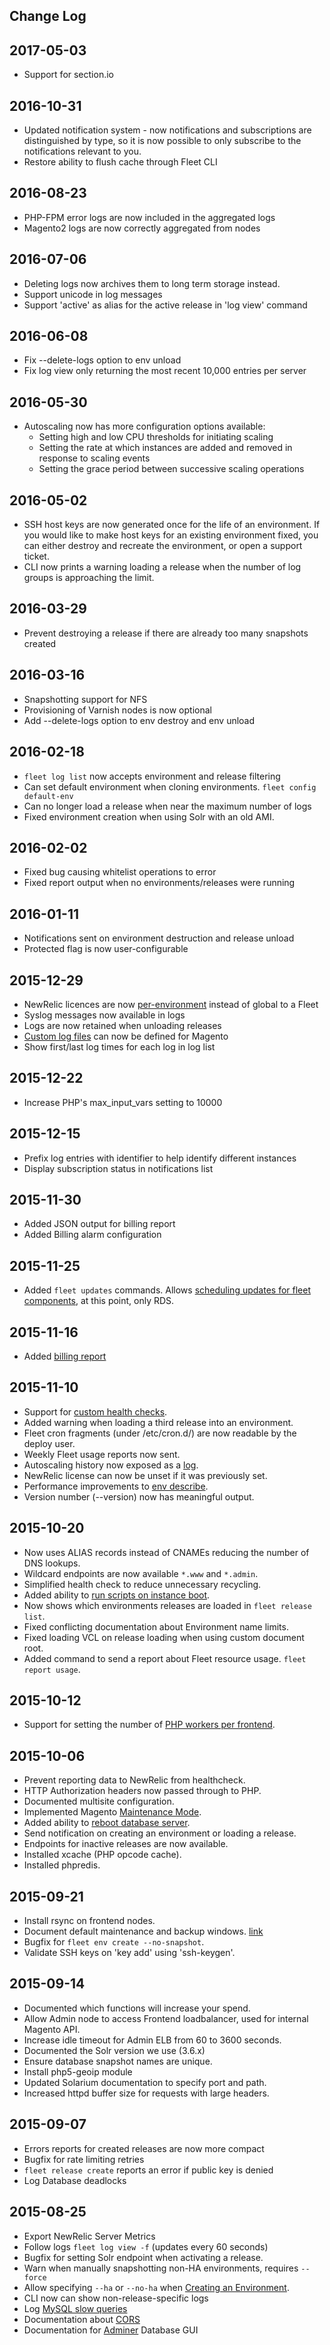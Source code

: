 Change Log
----------

2017-05-03
----------
* Support for section.io

2016-10-31
----------
* Updated notification system - now notifications and subscriptions are distinguished
  by type, so it is now possible to only subscribe to the notifications relevant to you.
* Restore ability to flush cache through Fleet CLI

2016-08-23
----------
* PHP-FPM error logs are now included in the aggregated logs
* Magento2 logs are now correctly aggregated from nodes

2016-07-06
----------
* Deleting logs now archives them to long term storage instead.
* Support unicode in log messages
* Support 'active' as alias for the active release in 'log view' command

2016-06-08
----------
* Fix --delete-logs option to env unload
* Fix log view only returning the most recent 10,000 entries per server

2016-05-30
----------
* Autoscaling now has more configuration options available:
  * Setting high and low CPU thresholds for initiating scaling
  * Setting the rate at which instances are added and removed in response to scaling events
  * Setting the grace period between successive scaling operations

2016-05-02
----------
* SSH host keys are now generated once for the life of an environment. If you would like to make host keys for an existing environment fixed, you can either destroy and recreate the environment, or open a support ticket.
* CLI now prints a warning loading a release when the number of log groups is approaching the limit.

2016-03-29
----------
* Prevent destroying a release if there are already too many snapshots created

2016-03-16
---------
* Snapshotting support for NFS
* Provisioning of Varnish nodes is now optional
* Add --delete-logs option to env destroy and env unload

2016-02-18
----------
* `fleet log list` now accepts environment and release filtering
* Can set default environment when cloning environments. `fleet config default-env`
* Can no longer load a release when near the maximum number of logs
* Fixed environment creation when using Solr with an old AMI.

2016-02-02
----------
* Fixed bug causing whitelist operations to error
* Fixed report output when no environments/releases were running

2016-01-11
----------
* Notifications sent on environment destruction and release unload
* Protected flag is now user-configurable

2015-12-29
----------
* NewRelic licences are now [per-environment](/how-to/manage-environments/#set-up-new-relic-integration) instead of global to a Fleet
* Syslog messages now available in logs
* Logs are now retained when unloading releases
* [Custom log files](/configuring-magento-for-fleet/logging/) can now be defined for Magento
* Show first/last log times for each log in log list

2015-12-22
----------

* Increase PHP's max_input_vars setting to 10000

2015-12-15
----------

* Prefix log entries with identifier to help identify different instances
* Display subscription status in notifications list

2015-11-30
----------

* Added JSON output for billing report
* Added Billing alarm configuration

2015-11-25
----------

* Added `fleet updates` commands. Allows [scheduling updates for fleet components](how-to/updates/), at this point, only RDS.

2015-11-16
----------

* Added [billing report](how-to/access-reports/#viewing-current-billing-estimate)

2015-11-10
----------

* Support for [custom health checks](configuring-magento-for-fleet/health-check/).
* Added warning when loading a third release into an environment.
* Fleet cron fragments (under /etc/cron.d/) are now readable by the deploy user.
* Weekly Fleet usage reports now sent.
* Autoscaling history now exposed as a [log](how-to/manage-logs/).
* NewRelic license can now be unset if it was previously set.
* Performance improvements to [env describe](how-to/manage-environments/#describing-an-environment).
* Version number (--version) now has meaningful output.

2015-10-20
----------

* Now uses ALIAS records instead of CNAMEs reducing the number of DNS lookups.
* Wildcard endpoints are now available `*.www` and `*.admin`.
* Simplified health check to reduce unnecessary recycling.
* Added ability to [run scripts on instance boot](configuring-magento-for-fleet/customisation/#running-scripts-on-instance-boot).
* Now shows which environments releases are loaded in `fleet release list`.
* Fixed conflicting documentation about Environment name limits.
* Fixed loading VCL on release loading when using custom document root.
* Added command to send a report about Fleet resource usage. `fleet report usage`.

2015-10-12
----------

* Support for setting the number of [PHP workers per frontend](how-to/manage-environments/#set-worker-counts-per-instance).

2015-10-06
----------

* Prevent reporting data to NewRelic from healthcheck.
* HTTP Authorization headers now passed through to PHP.
* Documented multisite configuration.
* Implemented Magento [Maintenance Mode](how-to/manage-environments/#enabling-and-disabling-maintenance-mode-for-an-environment).
* Added ability to [reboot database server](how-to/manage-databases/#rebooting-a-database).
* Send notification on creating an environment or loading a release.
* Endpoints for inactive releases are now available.
* Installed xcache (PHP opcode cache).
* Installed phpredis.

2015-09-21
----------

* Install rsync on frontend nodes.
* Document default maintenance and backup windows. [link](faq/updates-and-maintenance)
* Bugfix for `fleet env create --no-snapshot`.
* Validate SSH keys on 'key add' using 'ssh-keygen'.

2015-09-14
----------

* Documented which functions will increase your spend.
* Allow Admin node to access Frontend loadbalancer, used for internal Magento API.
* Increase idle timeout for Admin ELB from 60 to 3600 seconds.
* Documented the Solr version we use (3.6.x)
* Ensure database snapshot names are unique.
* Install php5-geoip module
* Updated Solarium documentation to specify port and path.
* Increased httpd buffer size for requests with large headers.

2015-09-07
----------

* Errors reports for created releases are now more compact
* Bugfix for rate limiting retries
* `fleet release create` reports an error if public key is denied
* Log Database deadlocks

2015-08-25
----------

 * Export NewRelic Server Metrics
 * Follow logs `fleet log view -f` (updates every 60 seconds)
 * Bugfix for setting Solr endpoint when activating a release.
 * Warn when manually snapshotting non-HA environments, requires `--force`
 * Allow specifying `--ha` or `--no-ha` when [Creating an Environment](how-to/manage-environments/#creating-a-new-environment).
 * CLI now can show non-release-specific logs
 * Log [MySQL slow queries](troubleshooting/database/#database-performance)
 * Documentation about [CORS](faq/cors/)
 * Documentation for [Adminer](how-to/manage-databases/) Database GUI
